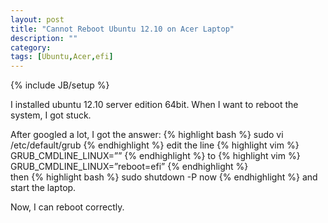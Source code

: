 ```yaml
---
layout: post
title: "Cannot Reboot Ubuntu 12.10 on Acer Laptop"
description: ""
category: 
tags: [Ubuntu,Acer,efi]
---
```

{% include JB/setup %}

I installed ubuntu 12.10 server edition 64bit. When I want to reboot the system, I got stuck. 

After googled a lot, I got the answer:
{% highlight bash %}
sudo vi /etc/default/grub
{% endhighlight %}
edit the line
{% highlight vim %}
GRUB_CMDLINE_LINUX=””
{% endhighlight %}
to
{% highlight vim %}
GRUB_CMDLINE_LINUX=”reboot=efi”
{% endhighlight %}   
then
{% highlight bash %}
sudo shutdown -P now
{% endhighlight %}
and start the laptop.

Now, I can reboot correctly.